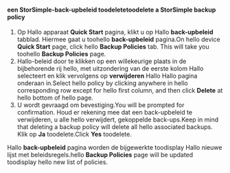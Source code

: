 
<!--author=SharS last changed: 11/06/15-->

#### <a name="toodelete-a-storsimple-backup-policy"></a><span data-ttu-id="3c5ed-101">een StorSimple-back-upbeleid toodelete</span><span class="sxs-lookup"><span data-stu-id="3c5ed-101">toodelete a StorSimple backup policy</span></span>
1. <span data-ttu-id="3c5ed-102">Op Hallo apparaat **Quick Start** pagina, klikt u op Hallo **back-upbeleid** tabblad. Hiermee gaat u toohello **back-upbeleid** pagina.</span><span class="sxs-lookup"><span data-stu-id="3c5ed-102">On hello device **Quick Start** page, click hello **Backup Policies** tab. This will take you toohello **Backup Policies** page.</span></span>
2. <span data-ttu-id="3c5ed-103">Hallo-beleid door te klikken op een willekeurige plaats in de bijbehorende rij hello, met uitzondering van de eerste kolom Hallo selecteert en klik vervolgens op **verwijderen** Hallo Hallo pagina onderaan in.</span><span class="sxs-lookup"><span data-stu-id="3c5ed-103">Select hello policy by clicking anywhere in hello corresponding row except for hello first column, and then click **Delete** at hello bottom of hello page.</span></span>
3. <span data-ttu-id="3c5ed-104">U wordt gevraagd om bevestiging.</span><span class="sxs-lookup"><span data-stu-id="3c5ed-104">You will be prompted for confirmation.</span></span> <span data-ttu-id="3c5ed-105">Houd er rekening mee dat een back-upbeleid te verwijderen, u alle hello verwijdert, gekoppelde back-ups.</span><span class="sxs-lookup"><span data-stu-id="3c5ed-105">Keep in mind that deleting a backup policy will delete all hello associated backups.</span></span> <span data-ttu-id="3c5ed-106">Klik op **Ja** toodelete.</span><span class="sxs-lookup"><span data-stu-id="3c5ed-106">Click **Yes** toodelete.</span></span>

<span data-ttu-id="3c5ed-107">Hallo **back-upbeleid** pagina worden de bijgewerkte toodisplay Hallo nieuwe lijst met beleidsregels.</span><span class="sxs-lookup"><span data-stu-id="3c5ed-107">hello **Backup Policies** page will be updated toodisplay hello new list of policies.</span></span>

